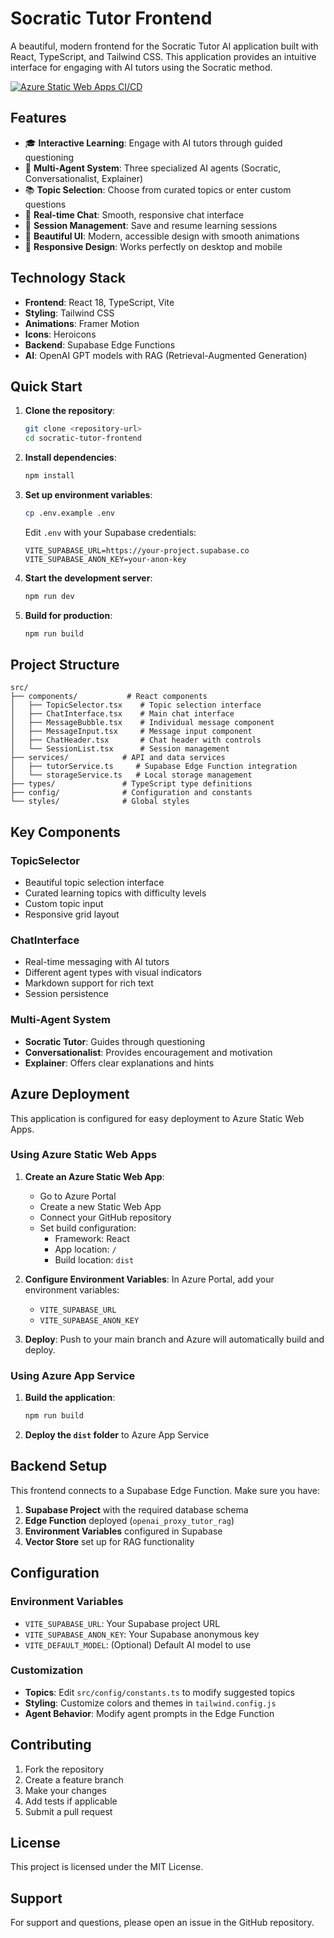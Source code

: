# Socratic Tutor Frontend

A beautiful, modern frontend for the Socratic Tutor AI application built with React, TypeScript, and Tailwind CSS. This application provides an intuitive interface for engaging with AI tutors using the Socratic method.

[![Azure Static Web Apps CI/CD](https://github.com/CakeRepository/justVite/actions/workflows/azure-static-web-apps-jolly-field-0cedd170f.yml/badge.svg)](https://github.com/CakeRepository/justVite/actions/workflows/azure-static-web-apps-jolly-field-0cedd170f.yml)

## Features

- 🎓 **Interactive Learning**: Engage with AI tutors through guided questioning
- 🤖 **Multi-Agent System**: Three specialized AI agents (Socratic, Conversationalist, Explainer)
- 📚 **Topic Selection**: Choose from curated topics or enter custom questions
- 💬 **Real-time Chat**: Smooth, responsive chat interface
- 🔄 **Session Management**: Save and resume learning sessions
- 🌟 **Beautiful UI**: Modern, accessible design with smooth animations
- 📱 **Responsive Design**: Works perfectly on desktop and mobile

## Technology Stack

- **Frontend**: React 18, TypeScript, Vite
- **Styling**: Tailwind CSS
- **Animations**: Framer Motion
- **Icons**: Heroicons
- **Backend**: Supabase Edge Functions
- **AI**: OpenAI GPT models with RAG (Retrieval-Augmented Generation)

## Quick Start

1. **Clone the repository**:
   ```bash
   git clone <repository-url>
   cd socratic-tutor-frontend
   ```

2. **Install dependencies**:
   ```bash
   npm install
   ```

3. **Set up environment variables**:
   ```bash
   cp .env.example .env
   ```
   
   Edit `.env` with your Supabase credentials:
   ```
   VITE_SUPABASE_URL=https://your-project.supabase.co
   VITE_SUPABASE_ANON_KEY=your-anon-key
   ```

4. **Start the development server**:
   ```bash
   npm run dev
   ```

5. **Build for production**:
   ```bash
   npm run build
   ```

## Project Structure

```
src/
├── components/           # React components
│   ├── TopicSelector.tsx    # Topic selection interface
│   ├── ChatInterface.tsx    # Main chat interface
│   ├── MessageBubble.tsx    # Individual message component
│   ├── MessageInput.tsx     # Message input component
│   ├── ChatHeader.tsx       # Chat header with controls
│   └── SessionList.tsx      # Session management
├── services/            # API and data services
│   ├── tutorService.ts     # Supabase Edge Function integration
│   └── storageService.ts   # Local storage management
├── types/               # TypeScript type definitions
├── config/              # Configuration and constants
└── styles/              # Global styles
```

## Key Components

### TopicSelector
- Beautiful topic selection interface
- Curated learning topics with difficulty levels
- Custom topic input
- Responsive grid layout

### ChatInterface
- Real-time messaging with AI tutors
- Different agent types with visual indicators
- Markdown support for rich text
- Session persistence

### Multi-Agent System
- **Socratic Tutor**: Guides through questioning
- **Conversationalist**: Provides encouragement and motivation
- **Explainer**: Offers clear explanations and hints

## Azure Deployment

This application is configured for easy deployment to Azure Static Web Apps.

### Using Azure Static Web Apps

1. **Create an Azure Static Web App**:
   - Go to Azure Portal
   - Create a new Static Web App
   - Connect your GitHub repository
   - Set build configuration:
     - Framework: React
     - App location: `/`
     - Build location: `dist`

2. **Configure Environment Variables**:
   In Azure Portal, add your environment variables:
   - `VITE_SUPABASE_URL`
   - `VITE_SUPABASE_ANON_KEY`

3. **Deploy**:
   Push to your main branch and Azure will automatically build and deploy.

### Using Azure App Service

1. **Build the application**:
   ```bash
   npm run build
   ```

2. **Deploy the `dist` folder** to Azure App Service

## Backend Setup

This frontend connects to a Supabase Edge Function. Make sure you have:

1. **Supabase Project** with the required database schema
2. **Edge Function** deployed (`openai_proxy_tutor_rag`)
3. **Environment Variables** configured in Supabase
4. **Vector Store** set up for RAG functionality

## Configuration

### Environment Variables

- `VITE_SUPABASE_URL`: Your Supabase project URL
- `VITE_SUPABASE_ANON_KEY`: Your Supabase anonymous key
- `VITE_DEFAULT_MODEL`: (Optional) Default AI model to use

### Customization

- **Topics**: Edit `src/config/constants.ts` to modify suggested topics
- **Styling**: Customize colors and themes in `tailwind.config.js`
- **Agent Behavior**: Modify agent prompts in the Edge Function

## Contributing

1. Fork the repository
2. Create a feature branch
3. Make your changes
4. Add tests if applicable
5. Submit a pull request

## License

This project is licensed under the MIT License.

## Support

For support and questions, please open an issue in the GitHub repository.
